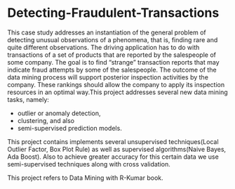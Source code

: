 # Detecting-Fraudulent-Transactions

This case study addresses an instantiation of the general problem of detecting unusual observations of a phenomena, that is, finding rare and quite different observations. The driving application has to do with transactions of a set of products that are reported by the salespeople of some company. The goal is to find “strange” transaction reports that may indicate fraud attempts by some of the salespeople. The outcome of the data mining process will support posterior inspection activities by the company. These rankings should allow the company to apply its inspection resources in an optimal way.This project addresses several new data mining tasks, namely:

- outlier or anomaly detection,
- clustering, and also
- semi-supervised prediction models.

This project contains implements several unsupervised techniques(Local Outlier Factor, Box Plot Rule) as well as supervised algorithms(Naive Bayes, Ada Boost). Also to achieve greater accuracy for this certain data we use semi-supervised techniques along with cross validation.

This project refers to Data Mining with R-Kumar book.
 
